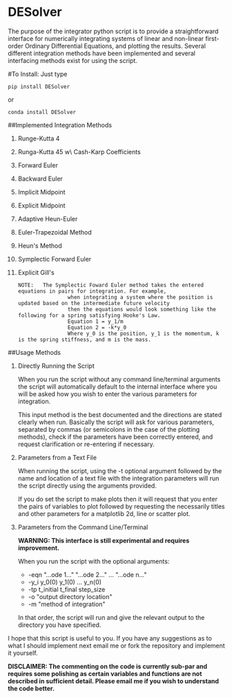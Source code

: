 # DESolver
The purpose of the integrator python script is to provide a straightforward interface for numerically integrating
systems of linear and non-linear first-order Ordinary Differential Equations, and plotting the results.
Several different integration methods have been implemented and several interfacing methods exist for using the script.

#To Install:
Just type

	pip install DESolver
or

	conda install DESolver

##Implemented Integration Methods
1. Runge-Kutta 4
2. Runga-Kutta 45 w\ Cash-Karp Coefficients
3. Forward Euler
4. Backward Euler
5. Implicit Midpoint
6. Explicit Midpoint
7. Adaptive Heun-Euler
8. Euler-Trapezoidal Method
9. Heun's Method
10. Symplectic Forward Euler
11. Explicit Gill's


		NOTE:   The Symplectic Foward Euler method takes the entered equations in pairs for integration. For example,
						when integrating a system where the position is updated based on the intermediate future velocity
						then the equations would look something like the following for a spring satisfying Hooke's Law.
						Equation 1 = y_1/m
						Equation 2 = -k*y_0
						Where y_0 is the position, y_1 is the momentum, k is the spring stiffness, and m is the mass.


##Usage Methods
1. Directly Running the Script

	When you run the script without any command line/terminal arguments the script will automatically default to
	the internal interface where you will be asked how you wish to enter the various parameters for integration.

	This input method is the best documented and the directions are stated clearly when run.
	Basically the script will ask for various parameters, separated by commas (or semicolons in the case
	of the plotting methods), check if the parameters have been correctly entered, and request clarification or
	re-entering if necessary.

2. Parameters from a Text File

	When running the script, using the -t optional argument followed by the name and location of a text file with
	the integration parameters will run the script directly using the arguments provided.

	If you do set the script to make plots then it will request that you enter the pairs of variables to plot
	followed by requesting the necessarily titles and other parameters for a matplotlib 2d, line or scatter plot.

3. Parameters from the Command Line/Terminal
	
	**WARNING: This interface is still experimental and requires improvement.**

	When you run the script with the optional arguments:
	- -eqn "...ode 1..." "...ode 2..." ... "...ode n..."
	- -y_i y_0(0) y_1(0) ... y_n(0)
	- -tp t_initial t_final step_size
	- -o "output directory location"
	- -m "method of integration"
	
	In that order, the script will run and give the relevant output to the directory you have specified.


I hope that this script is useful to you. If you have any suggestions as to what I should implement next email me or
fork the repository and implement it yourself.

**DISCLAIMER:
The commenting on the code is currently sub-par and requires some polishing as certain variables and
functions are not described in sufficient detail. Please email me if you wish to understand the code
better.**
